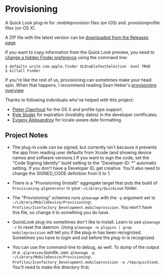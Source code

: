 Provisioning
============

A Quick Look plug-in for .mobileprovision files (on iOS) and .provisionprofile files (on OS X).

A ZIP file with the latest version can be [downloaded from the Releases page](https://github.com/chockenberry/Provisioning/releases).

If you want to copy information from the Quick Look preview, you need to [change a hidden Finder preference](http://www.macworld.com/article/1164668/select_and_copy_text_within_quick_look_previews.html) using the command line:

	$ defaults write com.apple.finder QLEnableTextSelection -bool TRUE
	$ killall Finder

If you're like the rest of us, provisioning can sometimes make your head spin. When that happens, I recommend reading Sean Heber's [provisioning overview](http://bigzaphod.tumblr.com/post/78574849549/provisioning).

Thanks to following individuals who've helped with this project:

* [Pieter Claerhout](https://github.com/pieterclaerhout) for the OS X and profile type support.
* [Kyle Sluder](https://github.com/kylesluder) for expiration (invalidity dates) in the developer certificates.
* [Evgeny Aleksandrov](https://github.com/ealeksandrov) for locale-aware date formatting.


Project Notes
-------------

* The plug-in code can be signed, but currently isn't because it prevents the app from reading user defaults from Xcode (and showing device names and software versions.) If you want to sign the code, set the "Code Signing Identity" build setting  to the "Developer ID: *" automatic setting. If you don't have a Developer ID, get creative. You'll also need to change the SIGNED_CODE definition from 0 to 1.

* There is a "Provisioning (Install)" aggregate target that puts the build of `Provisioning.qlgenerator` in your `~/Library/QuickLook` folder.

* The "Provisioning" schemes runs `qlmanage` with the `-p` argument set to `~/Library/MobileDevice/Provisioning\ Profiles/Iconfactory_Development.mobileprovision`. You won't have this file, so change it to something you do have.

* QuickLook plug-ins sometimes don't like to install. Learn to use `qlmanage -r` to reset the daemon. Using `qlmanage -m plugins | grep mobileprovision` will tell you if the plug-in has been recognized. Sometimes you have to login and out before the plug-in is recognized.

* You can use the command-line to debug, as well. To dump of the output in a `.qlpreview` bundle, use: `qlmanage -p ~/Library/MobileDevice/Provisioning\ Profiles/Iconfactory_Development.mobileprovision -o /tmp/quicklook`. You'll need to make the directory first.
